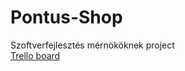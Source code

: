 # Pontus-Shop
Szoftverfejlesztés mérnököknek project\
<a href="https://trello.com/b/VyrzQg6E/main">Trello board</a>

